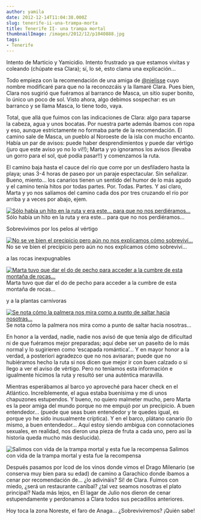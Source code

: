 ```yaml
---
author: yamila
date: 2012-12-14T11:04:38.000Z
slug: tenerife-ii-una-trampa-morta
title: Tenerife II- una trampa mortal
thumbnailImage: /images/2012/12/p1040888.jpg
tags:
- Tenerife
---
```



Intento de Marticio y Yamicidio. Intento frustrado ya que estamos vivitas y coleando (chúpate esa Clara); sí, lo sé, esto clama una explicación…

Todo empieza con la recomendación de una amiga de [@nielisse](http:/twitter.com/nielisse) cuyo nombre modificaré para que no la reconozcáis y la llamaré Clara. Pues bien, Clara nos sugirió que fuéramos al barranco de Masca, un sitio super bonito, lo único un poco de sol. Visto ahora, algo debimos sospechar: es un barranco y se llama Masca, lo tiene todo, vaya.

Total, que allá que fuimos con las indicaciones de Clara: algo para taparse la cabeza, agua y unos bocatas. Por nuestra parte además íbamos con ropa y eso, aunque estrictamente no formaba parte de la recomendación. El camino sale de Masca, un pueblo al Noroeste de la isla con mucho encanto. Había un par de avisos: puede haber desprendimientos y puede dar vértigo (juro que este aviso yo no lo vi!!); Marta y yo ignoramos los avisos (llevaba un gorro para el sol, qué podía pasar!!) y comenzamos la ruta.

El camino baja hasta el cauce del río que corre por un desfiladero hasta la playa; unas 3-4 horas de paseo por un paraje espectacular. Sin señalizar. Bueno, miento… los canarios tienen un sentido del humor de lo más agudo y el camino tenía hitos por todas partes. Por. Todas. Partes. Y así claro, Marta y yo nos salíamos del camino cada dos por tres cruzando el río por arriba y a veces por abajo, ejem.

[![Sólo había un hito en la ruta y era este... para que no nos perdiéramos...](/images/2012/12/p1040888.jpg#small)](/images/2012/12/p1040888.jpg#full)
Sólo había un hito en la ruta y era este… para que no nos perdiéramos…

Sobrevivimos por los pelos al vértigo

[![No se ve bien el precipicio pero aún no nos explicamos cómo sobreviví...](/images/2012/12/p1040910.jpg#small)](/images/2012/12/p1040910.jpg#full)
No se ve bien el precipicio pero aún no nos explicamos cómo sobreviví…

a las rocas inexpugnables

[![Marta tuvo que dar el do de pecho para acceder a la cumbre de esta montaña de rocas...](/images/2012/12/p1040881.jpg#small)](/images/2012/12/p1040881.jpg#full)
Marta tuvo que dar el do de pecho para acceder a la cumbre de esta montaña de rocas…

y a la plantas carnívoras

[![Se nota cómo la palmera nos mira como a punto de saltar hacia nosotras...](/images/2012/12/p1040856.jpg#small)](/images/2012/12/p1040856.jpg#full)
Se nota cómo la palmera nos mira como a punto de saltar hacia nosotras…

En honor a la verdad, nadie, nadie nos avisó de que tenía algo de dificultad ni de que fuéramos mejor preparadas; aquí debe ser un paseíto de lo más normal y lo sugirieren como ‘escapada romántica’… Y en mayor honor a la verdad, a posteriori agradezco que no nos avisaran; puede que no hubiéramos hecho la ruta si nos dicen que mejor ir con buen calzado o si llego a ver el aviso de vértigo. Pero no teníamos esta información e igualmente hicimos la ruta y resultó ser una auténtica maravilla.

Mientras esperábamos al barco yo aproveché para hacer check en el Atlántico. Increíblemente, el agua estaba buenísima y me di unos chapuzones estupendos. Y bueno, no quiero malmeter mucho, pero Marta es la peor amiga del mundo porque no me empujó por un precipicio. A buen entendedor… (puede que seas buen entendedor y te quedes igual, es porque yo he sido inusualmente críptica). Y en el barco, plátano canario (lo mismo, a buen entendedor… Aquí estoy siendo ambigua con connotaciones sexuales, en realidad, nos dieron una pieza de fruta a cada uno, pero así la historia queda mucho más deslucida).

![Salimos con vida de la trampa mortal y esta fue la recompensa](/images/2012/12/p1040931.jpg#small)
Salimos con vida de la trampa mortal y esta fue la recompensa

Después pasamos por Icod de los vinos donde vimos el Drago Milenario (se conserva muy bien para su edad) de camino a Garachico donde íbamos a cenar por recomendación de… ¿lo adivináis? Sí! de Clara. Fuimos con miedo, ¿será un restaurante caníbal? ¿tal vez seamos nosotras el plato principal? Nada más lejos, en El lagar de Julio nos dieron de cenar estupendamente y perdonamos a Clara todos sus pecadillos anteriores.

Hoy toca la zona Noreste, el faro de Anaga… ¿Sobreviviremos? ¡Quién sabe!


